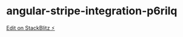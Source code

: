 # angular-stripe-integration-p6rilq

[Edit on StackBlitz ⚡️](https://stackblitz.com/edit/angular-stripe-integration-p6rilq)